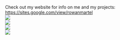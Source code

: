 Check out my website for info on me and my projects: https://sites.google.com/view/rowanmartel
<br>
![](https://media.discordapp.net/attachments/1084588666095157392/1261797587585859724/dustbusterstutorial-ezgif.com-optimize.gif)<br>
![](https://media.discordapp.net/attachments/1084588666095157392/1261791293206691861/demonescape.gif)<br>
![](https://cdn.discordapp.com/attachments/1084588666095157392/1261791321228840990/emergentbehaviour.gif)<br>
![](https://cdn.discordapp.com/attachments/1084588666095157392/1261791475763511368/explosive-snowmen.gif)<br>
